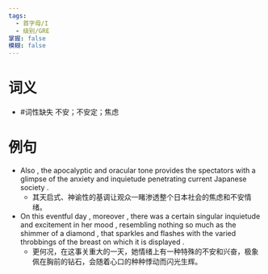 ```yaml
---
tags:
  - 首字母/I
  - 级别/GRE
掌握: false
模糊: false
---
```

# 词义
- #词性缺失 不安；不安定；焦虑
# 例句
- Also , the apocalyptic and oracular tone provides the spectators with a glimpse of the anxiety and inquietude penetrating current Japanese society .
	- 其天启式、神谕性的基调让观众一睹渗透整个日本社会的焦虑和不安情绪。
- On this eventful day , moreover , there was a certain singular inquietude and excitement in her mood , resembling nothing so much as the shimmer of a diamond , that sparkles and flashes with the varied throbbings of the breast on which it is displayed .
	- 更何况，在这事关重大的一天，她情绪上有一种特殊的不安和兴奋，极象佩在胸前的钻石，会随着心口的种种悸动而闪光生辉。

